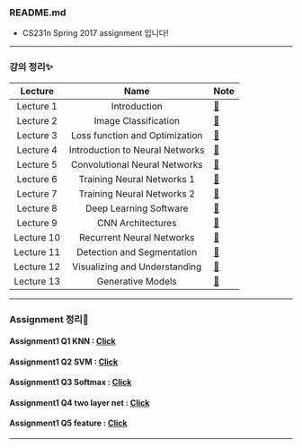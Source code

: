 ### README.md

 - CS231n Spring 2017 assignment 입니다!  
 
 ***
 ### 강의 정리✨
|__Lecture__|__Name__|__Note__|
|:---:|:---:|:---|
|Lecture 1|Introduction|[📖](https://blog.naver.com/ljwon77_/222032524072)|
|Lecture 2|Image Classification|[📖](https://blog.naver.com/ljwon77_/222037832826)|
|Lecture 3|Loss function and Optimization|[📖](https://blog.naver.com/ljwon77_/222046271960)|
|Lecture 4|Introduction to Neural Networks|[📖](https://blog.naver.com/ljwon77_/222052114083)|
|Lecture 5|Convolutional Neural Networks|[📖](https://blog.naver.com/ljwon77_/222062160370)|
|Lecture 6|Training Neural Networks 1|[📖](https://blog.naver.com/ljwon77_/222070385083)|
|Lecture 7|Training Neural Networks 2|[📖](https://blog.naver.com/ljwon77_/222073819029)|
|Lecture 8|Deep Learning Software|[📖](https://blog.naver.com/ljwon77_/222206614144)|
|Lecture 9|CNN Architectures|[📖](https://blog.naver.com/ljwon77_/222207853818)|
|Lecture 10|Recurrent Neural Networks|[📖](https://blog.naver.com/ljwon77_/222208939587)|
|Lecture 11|Detection and Segmentation|[📖](https://blog.naver.com/ljwon77_/222218454848)|
|Lecture 12|Visualizing and Understanding|[📖](https://blog.naver.com/ljwon77_/222220046525)|
|Lecture 13|Generative Models|[📖](https://blog.naver.com/ljwon77_/222221257434)|
 ***

 
 ### Assignment 정리💫
 #### Assignment1 Q1 KNN : [Click](https://blog.naver.com/ljwon77_/222139197263)
 #### Assignment1 Q2 SVM : [Click](https://blog.naver.com/ljwon77_/222139728144)
 #### Assignment1 Q3 Softmax : [Click](https://blog.naver.com/ljwon77_/222139994988)
 #### Assignment1 Q4 two layer net : [Click](https://blog.naver.com/ljwon77_/222140068840)
 #### Assignment1 Q5 feature : [Click](https://blog.naver.com/ljwon77_/222140131404)
 ***

